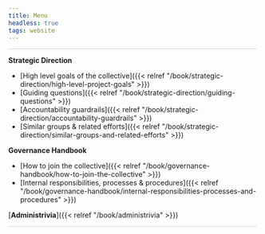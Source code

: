 ```yaml
---
title: Menu
headless: true
tags: website
---
```

<p style="border-bottom: 1px dotted #AAA; height: 0; margin: 0 0.5em 0 0">&nbsp;</p>

**Strategic Direction**

- [High level goals of the collective]({{< relref "/book/strategic-direction/high-level-project-goals" >}})
- [Guiding questions]({{< relref "/book/strategic-direction/guiding-questions" >}})
- [Accountability guardrails]({{< relref "/book/strategic-direction/accountability-guardrails" >}})
- [Similar groups & related efforts]({{< relref "/book/strategic-direction/similar-groups-and-related-efforts" >}})

**Governance Handbook**

* [How to join the collective]({{< relref "/book/governance-handbook/how-to-join-the-collective" >}})
* [Internal responsibilities, processes & procedures]({{< relref "/book/governance-handbook/internal-responsibilities-processes-and-procedures" >}})

[**Administrivia**]({{< relref "/book/administrivia" >}})

<p style="border-bottom: 1px dotted #AAA; height: 0; margin: 0 0.5em 0 0">&nbsp;</p>
